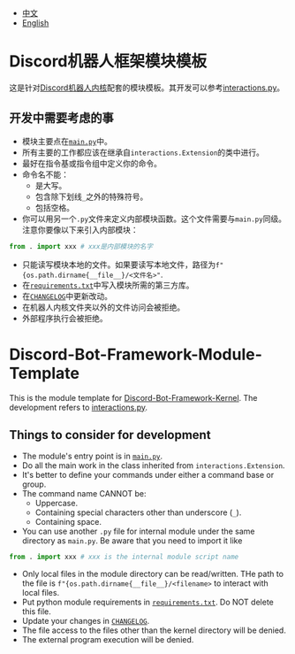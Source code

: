 - [中文](#discord机器人框架模块模板)
- [English](#discord-bot-framework-module-template)

# Discord机器人框架模块模板
这是针对[Discord机器人内核](https://github.com/retr0-init/Discord-Bot-Framework-Kernel.git)配套的模块模板。其开发可以参考[interactions.py](https://interactions-py.github.io/interactions.py/)。

## 开发中需要考虑的事
- 模块主要点在[`main.py`](main.py)中。
- 所有主要的工作都应该在继承自`interactions.Extension`的类中进行。
- 最好在指令基或指令组中定义你的命令。
- 命令名不能：
    - 是大写。
    - 包含除下划线`_`之外的特殊符号。
    - 包括空格。
- 你可以用另一个`.py`文件来定义内部模块函数。这个文件需要与`main.py`同级。注意你要像以下来引入内部模块：
```python
from . import xxx # xxx是内部模块的名字
```
- 只能读写模块本地的文件。如果要读写本地文件，路径为`f"{os.path.dirname{__file__}/<文件名>"`.
- 在[`requirements.txt`](requirements.txt)中写入模块所需的第三方库。
- 在[`CHANGELOG`](CHANGELOG)中更新改动。
- 在机器人内核文件夹以外的文件访问会被拒绝。
- 外部程序执行会被拒绝。

# Discord-Bot-Framework-Module-Template
This is the module template for [Discord-Bot-Framework-Kernel](https://github.com/retr0-init/Discord-Bot-Framework-Kernel.git). The development refers to [interactions.py](https://interactions-py.github.io/interactions.py/).

## Things to consider for development
- The module's entry point is in [`main.py`](main.py).
- Do all the main work in the class inherited from `interactions.Extension`.
- It's better to define your commands under either a command base or group.
- The command name CANNOT be:
    - Uppercase.
    - Containing special characters other than underscore (`_`).
    - Containing space.
- You can use another `.py` file for internal module under the same directory as `main.py`. Be aware that you need to import it like
```python
from . import xxx # xxx is the internal module script name
```
- Only local files in the module directory can be read/written. THe path to the file is `f"{os.path.dirname{__file__}/<filename>` to interact with local files.
- Put python module requirements in [`requirements.txt`](requirements.txt). Do NOT delete this file.
- Update your changes in [`CHANGELOG`](CHANGELOG).
- The file access to the files other than the kernel directory will be denied.
- The external program execution will be denied.